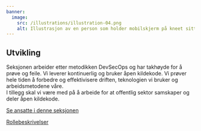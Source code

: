 ```yaml
---
banner:
  image:
    src: /illustrations/illustration-04.png
    alt: Illustrasjon av en person som holder mobilskjerm på kneet sitt
---
```


## Utvikling

Seksjonen arbeider etter metodikken DevSecOps og har takhøyde for å prøve og feile. Vi leverer kontinuerlig og bruker åpen kildekode. Vi prøver hele tiden å forbedre og effektivisere driften, teknologien vi bruker og arbeidsmetodene våre.  
I tillegg skal vi være med på å arbeide for at offentlig sektor samskaper og deler åpen kildekode.

[Se ansatte i denne seksjonen](https://digdir.sharepoint.com/SitePages/Brukeropple.aspx)

[Rollebeskrivelser](https://digdir.sharepoint.com/sites/DigdirDGT/Delte%20dokumenter/Forms/AllItems.aspx?csf=1&web=1&e=nkCPQH&cid=58a0dd54%2D6dcd%2D4cbb%2D8085%2D31e997447ec2&RootFolder=%2Fsites%2FDigdirDGT%2FDelte%20dokumenter%2FRollebeskrivelser%2C%20nye%2C%20Arbeidsomr%C3%A5de%2FPlatform%20og%20styring&FolderCTID=0x0120004EA8294F9ADB674FAAB36A65F01170FF)
